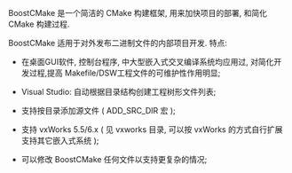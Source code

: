 BoostCMake 是一个简洁的 CMake 构建框架, 用来加快项目的部署, 和简化 CMake 构建过程.

BoostCMake 适用于对外发布二进制文件的内部项目开发. 特点:

  * 在桌面GUI软件, 控制台程序, 中大型嵌入式交叉编译系统均应用过, 对简化开发过程,提高 Makefile/DSW工程文件的可维护性作用明显;

  * Visual Studio: 自动根据目录结构创建工程树形文件列表;

  * 支持按目录添加源文件 ( ADD\_SRC\_DIR 宏 );

  * 支持 vxWorks 5.5/6.x ( 见 vxworks 目录, 可以按 vxWorks 的方式自行扩展支持其它嵌入式系统 );

  * 可以修改 BoostCMake 任何文件以支持更复杂的情况;